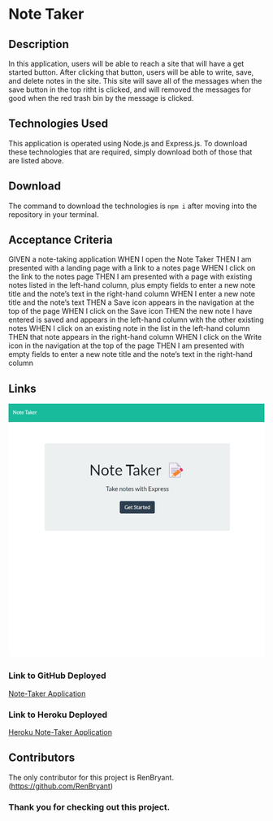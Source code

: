 # Note Taker

## Description

In this application, users will be able to reach a site that will have a get started button. After clicking that button, users will be able to write, save, and delete notes in the site. This site will save all of the messages when the save button in the top ritht is clicked, and will removed the messages for good when the red trash bin by the message is clicked.

## Technologies Used

This application is operated using Node.js and Express.js. To download these technologies that are required, simply download both of those that are listed above.

## Download

The command to download the technologies is ``npm i`` after moving into the repository in your terminal.

## Acceptance Criteria
GIVEN a note-taking application
WHEN I open the Note Taker
THEN I am presented with a landing page with a link to a notes page
WHEN I click on the link to the notes page
THEN I am presented with a page with existing notes listed in the left-hand column, plus empty fields to enter a new note title and the note’s text in the right-hand column
WHEN I enter a new note title and the note’s text
THEN a Save icon appears in the navigation at the top of the page
WHEN I click on the Save icon
THEN the new note I have entered is saved and appears in the left-hand column with the other existing notes
WHEN I click on an existing note in the list in the left-hand column
THEN that note appears in the right-hand column
WHEN I click on the Write icon in the navigation at the top of the page
THEN I am presented with empty fields to enter a new note title and the note’s text in the right-hand column

## Links
![Picture of Note-Taker Application](./Develop/public/assets/images/Note-Taker.jpg)

### Link to GitHub Deployed
[Note-Taker Application](https://renbryant.github.io/Notes-Express/)

### Link to Heroku Deployed
[Heroku Note-Taker Application](https://dashboard.heroku.com/apps/noteries-express)

## Contributors

The only contributor for this project is RenBryant. (https://github.com/RenBryant)

### Thank you for checking out this project.


